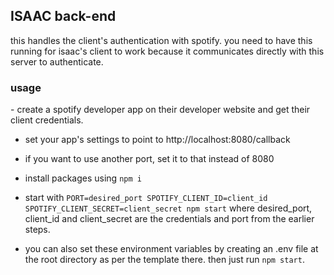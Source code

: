 <h2>ISAAC back-end</h2>
this handles the client's authentication with spotify. you need to have this running for isaac's client to work because it communicates directly with this server to authenticate.

<h3>usage</h3>
- create a spotify developer app on their developer website and get their client credentials.

- set your app's settings to point to http://localhost:8080/callback

- if you want to use another port, set it to that instead of 8080

- install packages using `npm i`

- start with `PORT=desired_port SPOTIFY_CLIENT_ID=client_id SPOTIFY_CLIENT_SECRET=client_secret npm start` where desired_port, client_id and client_secret are the credentials and port from the earlier steps.

- you can also set these environment variables by creating an .env file at the root directory as per the template there. then just run `npm start`.
